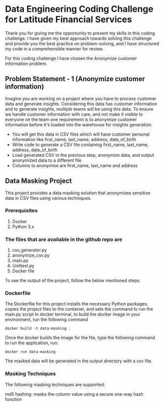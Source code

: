 # Data Engineering Coding Challenge for Latitude Financial Services
Thank you for giving me the opportunity to present my skills in this coding challenge. I have given my best approach towards solving this challenge and provide you the best practice on problem-solving, and I have structured my code in a comprehensible manner for review.

For this coding challenge I have chosen the Anonymize customer information problem. 

## Problem Statement - 1 (Anonymize customer information)
Imagine you are working on a project where you have to process customer data and generate insights. Considering this data has customer information and to generate insights, multiple teams will be using this data. To ensure we handle customer information with care, and not make it visible to everyone on the team one requirement is to anonymize customer information before it's loaded into the warehouse for insights generation.

- You will get this data in CSV files which will have customer personal information like first_name, last_name, address, date_of_birth
- Write code to generate a CSV file containing first_name, last_name, address, date_of_birth
- Load generated CSV in the previous step, anonymize data, and output anonymized data to a different file
- Columns to anonymise are first_name, last_name and address


## Data Masking Project
This project provides a data masking solution that anonymizes sensitive data in CSV files using various techniques.

### Prerequisites
1. Docker
2. Python 3.x

### The files that are available in the github repo are 
1. csv_generator.py
2. anonymize_csv.py
3. main.py
4. Unittest.py
5. Docker file

To see the output of the project, follow the below mentioned steps.

### Dockerfile
The Dockerfile for this project installs the necessary Python packages, copies the project files to the container, and sets the command to run the main.py script
In docker terminal, to build the docker image in your environment, run the following command

```
docker build -t data-masking .
```

Once the docker builds the image for the file, type the following command to run the application, run:

```
docker run data-masking
```

The masked data will be generated in the output directory with a csv file.

### Masking Techniques
The following masking techniques are supported:

md5 hashing: masks the column value using a secure one-way hash function
